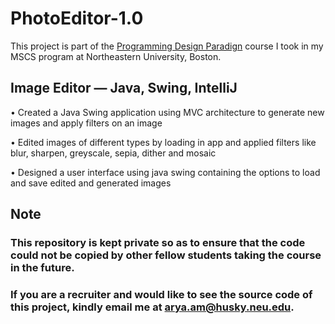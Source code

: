 # PhotoEditor-1.0
  This project is part of the [Programming Design Paradign](https://wl11gp.neu.edu/udcprod8/bwckctlg.p_disp_course_detail?cat_term_in=202010&subj_code_in=CS&crse_numb_in=5010#__utma=72955916.1986210861.1577990124.1578366628.1578518371.4&__utmb=72955916.4.10.1578518371&__utmc=72955916&__utmx=-&__utmz=72955916.1578518371.4.3.utmcsr=google|utmccn=(organic)|utmcmd=organic|utmctr=(not%20provided)&__utmv=-&__utmk=5962293) course I took in my MSCS program at Northeastern University, Boston.
  
## Image Editor — Java, Swing, IntelliJ
  • Created a Java Swing application using MVC architecture to generate new images and apply filters on an image
  
  •	Edited images of different types by loading in app and applied filters like blur, sharpen, greyscale, sepia, dither and mosaic
  
  •	Designed a user interface using java swing containing the options to load and save edited and generated images

## Note
### This repository is kept private so as to ensure that the code could not be copied by other fellow students taking the course in the future.
### If you are a recruiter and would like to see the source code of this project, kindly email me at arya.am@husky.neu.edu. 
